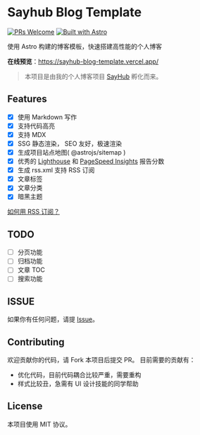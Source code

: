 # Sayhub Blog Template

[![PRs Welcome](https://img.shields.io/badge/PRs-welcome-brightgreen.svg)](https://github.com/liruifengv/sayhub-blog-template/pulls)
[![Built with Astro](https://astro.badg.es/v1/built-with-astro/tiny.svg)](https://astro.build)

使用 Astro 构建的博客模板，快速搭建高性能的个人博客

**在线预览**：https://sayhub-blog-template.vercel.app/

> 本项目是由我的个人博客项目 [SayHub](https://github.com/liruifengv/sayhub) 孵化而来。

## Features

- [x] 使用 Markdown 写作
- [x] 支持代码高亮
- [x] 支持 MDX
- [x] SSG 静态渲染， SEO 友好，极速渲染
- [x] 生成项目站点地图( @astrojs/sitemap )
- [x] 优秀的 [Lighthouse](https://web.dev/measure/) 和
      [PageSpeed Insights](https://pagespeed.web.dev/) 报告分数
- [x] 生成 rss.xml 支持 RSS 订阅
- [x] 文章标签
- [x] 文章分类
- [x] 暗黑主题

[如何用 RSS 订阅？](https://zhuanlan.zhihu.com/p/55026716)

## TODO

- [ ] 分页功能
- [ ] 归档功能
- [ ] 文章 TOC
- [ ] 搜索功能

## ISSUE

如果你有任何问题，请提 [Issue](https://github.com/liruifengv/sayhub-blog-template/issues)。

## Contributing

欢迎贡献你的代码，请 Fork 本项目后提交 PR。
目前需要的贡献有：
- 优化代码，目前代码耦合比较严重，需要重构
- 样式比较丑，急需有 UI 设计技能的同学帮助

## License

本项目使用 MIT 协议。
